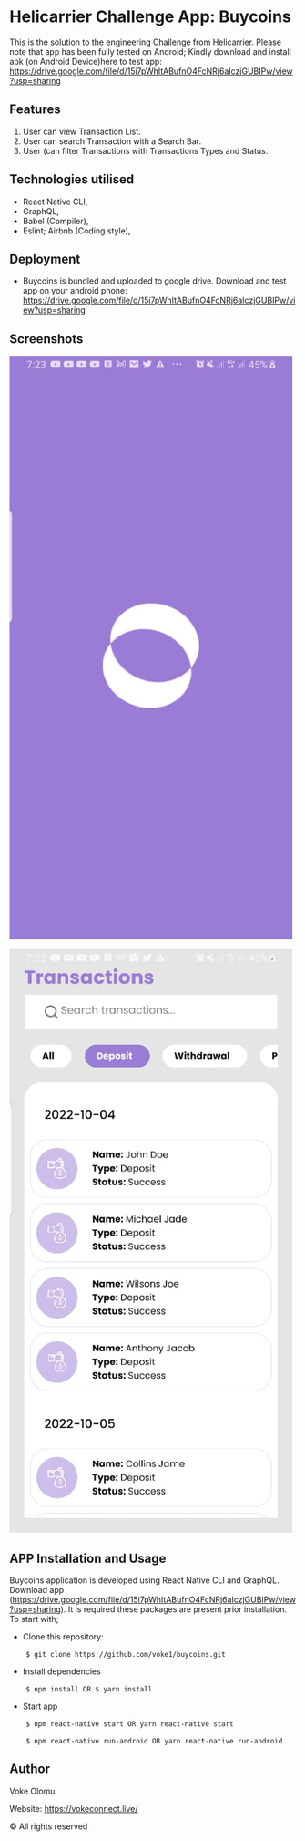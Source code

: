 # Helicarrier Challenge App: Buycoins

This is the solution to the engineering Challenge from Helicarrier. Please note that app has been fully tested on Android; Kindly download and install apk (on Android Device)here to test app: https://drive.google.com/file/d/15i7pWhItABufnO4FcNRj6aIczjGUBIPw/view?usp=sharing

## Features

1. User can view Transaction List.
2. User can search Transaction with a Search Bar.
3. User (can filter Transactions with Transactions Types and Status.

## Technologies utilised

- React Native CLI,
- GraphQL,
- Babel (Compiler),
- Eslint; Airbnb (Coding style),

## Deployment

- Buycoins is bundled and uploaded to google drive. Download and test app on your android phone: https://drive.google.com/file/d/15i7pWhItABufnO4FcNRj6aIczjGUBIPw/view?usp=sharing

## Screenshots

![alt text](https://github.com/voke1/buycoins/blob/master/screenshots/launchScreen.jpeg?raw=true)

![alt text](https://github.com/voke1/buycoins/blob/master/screenshots/transaction.jpeg?raw=true)

## APP Installation and Usage

Buycoins application is developed using React Native CLI and GraphQL. Download app (https://drive.google.com/file/d/15i7pWhItABufnO4FcNRj6aIczjGUBIPw/view?usp=sharing). It is required these packages are present prior installation. To start with;

- Clone this repository:

```
    $ git clone https://github.com/voke1/buycoins.git
```

- Install dependencies

```
    $ npm install OR $ yarn install
```

- Start app

```
    $ npm react-native start OR yarn react-native start
```

```
    $ npm react-native run-android OR yarn react-native run-android
```

## Author

Voke Olomu

Website: https://vokeconnect.live/

© All rights reserved
